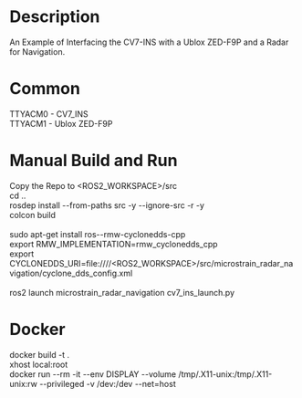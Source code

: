 # Description
An Example of Interfacing the CV7-INS with a Ublox ZED-F9P and a Radar for Navigation.

# Common
TTYACM0 - CV7_INS <br />
TTYACM1 - Ublox ZED-F9P

# Manual Build and Run
Copy the Repo to <ROS2_WORKSPACE>/src <br />
cd .. <br />
rosdep install --from-paths src -y --ignore-src -r -y <br />
colcon build <br />
<br />
sudo apt-get install ros-<distro>-rmw-cyclonedds-cpp <br />
export RMW_IMPLEMENTATION=rmw_cyclonedds_cpp <br />
export CYCLONEDDS_URI=file:////<ROS2_WORKSPACE>/src/microstrain_radar_navigation/cyclone_dds_config.xml <br />
<br />
ros2 launch microstrain_radar_navigation cv7_ins_launch.py

# Docker
docker build -t <name> . <br />
xhost local:root <br />
docker run --rm -it --env DISPLAY --volume /tmp/.X11-unix:/tmp/.X11-unix:rw --privileged -v /dev:/dev --net=host <name>
